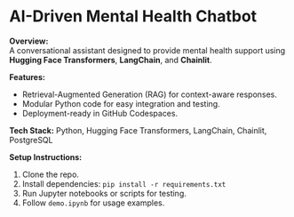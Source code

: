 # AI-Driven Mental Health Chatbot

**Overview:**  
A conversational assistant designed to provide mental health support using **Hugging Face Transformers**, **LangChain**, and **Chainlit**.

**Features:**
- Retrieval-Augmented Generation (RAG) for context-aware responses.
- Modular Python code for easy integration and testing.
- Deployment-ready in GitHub Codespaces.

**Tech Stack:** Python, Hugging Face Transformers, LangChain, Chainlit, PostgreSQL

**Setup Instructions:**
1. Clone the repo.
2. Install dependencies: `pip install -r requirements.txt`
3. Run Jupyter notebooks or scripts for testing.
4. Follow `demo.ipynb` for usage examples.
